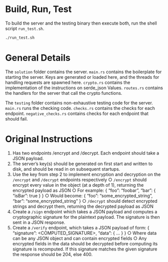 # Build, Run, Test
To build the server and the testing binary then execute both, run the shell script `run_test.sh`.
```bash
./run_test.sh
```

# General Details
The `solution` folder contains the server. 
`main.rs` contains the boilerplate for starting the server. Keys are generated or loaded here, and the threads for handling requests are spawned here. 
`crypto.rs` contains the implementation of the instructions on serde_json Values. 
`routes.rs` contains the handlers for the server that call the crypto functions. 

The `testing` folder contains non-exhaustive testing code for the server. 
`main.rs` runs the checking code.
`checks.rs` contains the checks for each endpoint. 
`negative_checks.rs` contains checks for each endpoint that should fail.

# Original Instructions

1. Has two endpoints /encrypt and /decrypt. Each endpoint should take a JSON payload.
2. The server’s key(s) should be generated on first start and written to disk, and should be read in on subsequent startups.
3. Use the key from step 2 to implement encryption and decryption on the `/encrypt` and `/decrypt` endpoints respectively
   ○ `/encrypt` should encrypt every value in the object (at a depth of 1), returning the encrypted payload as JSON
   ○ For example:
     {
         “foo”: “foobar”,
         “bar”: {
         “isBar”: true
         }
     }
   ○ Would become:
     {
         “foo”: “some_encrypted_string”, “bar”: “some_encrypted_string”
     }
   ○ `/decrypt` should detect encrypted strings and decrypt them, returning the decrypted payload as JSON
4. Create a `/sign` endpoint which takes a JSON payload and computes a cryptographic signature for the plaintext payload. The signature is then sent in a JSON response.
5. Create a `/verify` endpoint, which takes a JSON payload of form:
 {
     “signature”: <COMPUTED_SIGNATURE>, “data”: { ... }
 }
   ○ Where data can be any JSON object and can contain encrypted fields
   ○ Any encrypted fields in the data should be decrypted before computing its signature is recomputed. If this signature matches the given signature the response should be 204, else 400.

